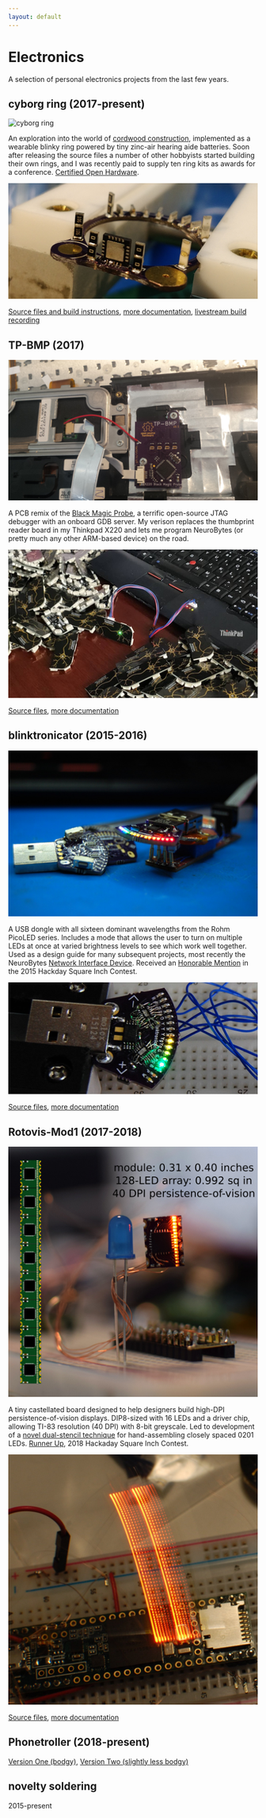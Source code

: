 ```yaml
---
layout: default
---
```


# Electronics
A selection of personal electronics projects from the last few years.

## cyborg ring (2017-present)

![cyborg ring](/assets/img/cyborg-ring.gif "cyborg ring")

An exploration into the world of [cordwood construction](https://en.wikipedia.org/wiki/Printed_circuit_board#Cordwood_construction), implemented as a wearable blinky ring powered by tiny zinc-air hearing aide batteries. Soon after releasing the source files a number of other hobbyists started building their own rings, and I was recently paid to supply ten ring kits as awards for a conference. [Certified Open Hardware](https://certification.oshwa.org/us000141.html).

![cyborg ring construction](/assets/img/cyborg-ring2.jpg "cyborg ring construction")

[Source files and build instructions](https://github.com/zakqwy/cyborg_ring), [more documentation](https://hackaday.io/project/34160-cyborg-ring), [livestream build recording](https://www.youtube.com/watch?v=spNg8LhxJz0)

## TP-BMP (2017)

![TP-BMP PCBA](/assets/img/tp-bmp1.jpg "TP-BMP PCBA")

A PCB remix of the [Black Magic Probe](https://1bitsquared.com/collections/frontpage/products/black-magic-probe), a terrific open-source JTAG debugger with an onboard GDB server. My verison replaces the thumbprint reader board in my Thinkpad X220 and lets me program NeuroBytes (or pretty much any other ARM-based device) on the road.

![TP-BMP in use](/assets/img/tp-bmp2.jpg "TP-BMP in use")

[Source files](https://github.com/zakqwy/TP-BMP), [more documentation](https://hackaday.io/project/27272-tp-bmp)

## blinktronicator (2015-2016)

![blinktronicator](/assets/img/blinktronicator1.jpg "blinktronicator")

A USB dongle with all sixteen dominant wavelengths from the Rohm PicoLED series. Includes a mode that allows the user to turn on multiple LEDs at once at varied brightness levels to see which work well together. Used as a design guide for many subsequent projects, most recently the NeuroBytes [Network Interface Device](https://github.com/neurotinker/neurobytes_nid). Received an [Honorable Mention](https://hackaday.com/2016/01/13/the-best-projects-that-fit-in-a-square-inch/) in the 2015 Hackday Square Inch Contest.

![blinktronicator bodge](/assets/img/blinktronicator2.jpg "blinktronicator bodge")

[Source files](https://github.com/zakqwy/blinktronicator), [more documentation](https://hackaday.io/project/8331-blinktronicator)

## Rotovis-Mod1 (2017-2018)

![rotovis1](/assets/img/rotovis1.png)

A tiny castellated board designed to help designers build high-DPI persistence-of-vision displays. DIP8-sized with 16 LEDs and a driver chip, allowing TI-83 resolution (40 DPI) with 8-bit greyscale. Led to development of a [novel dual-stencil technique](https://hackaday.io/project/27829-rotovis-mod1/log/70110-building-these-boards-is-its-own-special-brand-of-hell) for hand-assembling closely spaced 0201 LEDs. [Runner Up](https://hackaday.com/2018/10/18/packing-a-lot-into-a-little-pcb-winners-of-the-square-inch-project/), 2018 Hackaday Square Inch Contest.

![rotovis2](/assets/img/rotovis2.jpg)

[Source files](https://github.com/zakqwy/rotovis_mod1), [more documentation](https://hackaday.io/project/27829-rotovis-mod1)

## Phonetroller (2018-present)



[Version One (bodgy)](https://hackaday.io/project/8160-weekend-novelty-projects/log/69162-phonetroller), [Version Two (slightly less bodgy)](https://hackaday.io/project/112177-phonetroller)

## novelty soldering
2015-present
